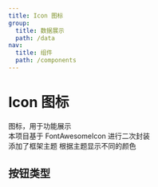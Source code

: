 ```yaml
---
title: Icon 图标
group:
  title: 数据展示
  path: /data
nav:
  title: 组件
  path: /components
---
```


# Icon 图标

图标，用于功能展示  
本项目基于 FontAwesomeIcon 进行二次封装  
添加了框架主题 根据主题显示不同的颜色

## 按钮类型

<code src="./demo/base.tsx"></code>

<API src="./index.tsx">
